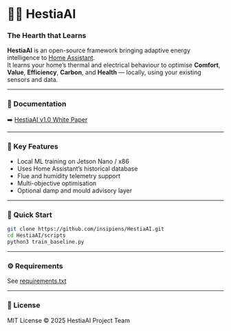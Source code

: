 # 🏡🔥 HestiaAI
### The Hearth that Learns

**HestiaAI** is an open-source framework bringing adaptive energy intelligence to [Home Assistant](https://www.home-assistant.io/).  
It learns your home’s thermal and electrical behaviour to optimise **Comfort**, **Value**, **Efficiency**, **Carbon**, and **Health** — locally, using your existing sensors and data.

---

### 📘 Documentation
➡️ [HestiaAI v1.0 White Paper](docs/HestiaAI_v1.0_WhitePaper.md)

---

### 🧠 Key Features
- Local ML training on Jetson Nano / x86  
- Uses Home Assistant’s historical database  
- Flue and humidity telemetry support  
- Multi-objective optimisation  
- Optional damp and mould advisory layer  

---

### 🧩 Quick Start
```bash
git clone https://github.com/insipiens/HestiaAI.git
cd HestiaAI/scripts
python3 train_baseline.py
```

---

### ⚙️ Requirements
See [requirements.txt](requirements.txt)

---

### 🧾 License
MIT License © 2025 HestiaAI Project Team
